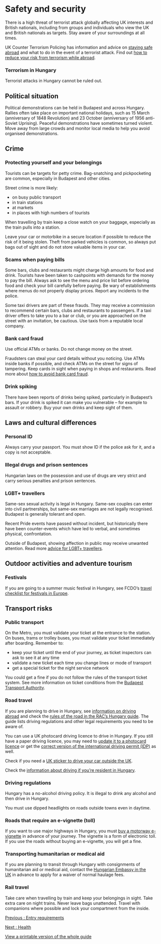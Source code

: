 # Safety and security

There is a high threat of terrorist attack globally affecting UK interests and British nationals, including from groups and individuals who view the UK and British nationals as targets. Stay aware of your surroundings at all times.

UK Counter Terrorism Policing has information and advice on [staying safe abroad](https://www.counterterrorism.police.uk/safetyadvice/) and what to do in the event of a terrorist attack. Find out [how to reduce your risk from terrorism while abroad](https://www.gov.uk/guidance/reduce-your-risk-from-terrorism-while-abroad).

### Terrorism in Hungary

Terrorist attacks in Hungary cannot be ruled out.

## Political situation

Political demonstrations can be held in Budapest and across Hungary. Rallies often take place on important national holidays, such as 15 March (anniversary of 1848 Revolution) and 23 October (anniversary of 1956 anti-Soviet Uprising). Peaceful demonstrations have sometimes turned violent. Move away from large crowds and monitor local media to help you avoid organised demonstrations.

## Crime

### Protecting yourself and your belongings

Tourists can be targets for petty crime. Bag-snatching and pickpocketing are common, especially in Budapest and other cities.

Street crime is more likely:

* on busy public transport
* in train stations
* at markets
* in places with high numbers of tourists

When travelling by train keep a close watch on your baggage, especially as the train pulls into a station.

Leave your car or motorbike in a secure location if possible to reduce the risk of it being stolen. Theft from parked vehicles is common, so always put bags out of sight and do not store valuable items in your car.

### Scams when paying bills

Some bars, clubs and restaurants might charge high amounts for food and drink. Tourists have been taken to cashpoints with demands for the money to pay the bill. Always ask to see the menu and price list before ordering food and check your bill carefully before paying. Be wary of establishments where menus do not properly display prices. Report any incidents to the police.

Some taxi drivers are part of these frauds. They may receive a commission to recommend certain bars, clubs and restaurants to passengers. If a taxi driver offers to take you to a bar or club, or you are approached on the street with an invitation, be cautious. Use taxis from a reputable local company.

### Bank card fraud

Use official ATMs or banks. Do not change money on the street.

Fraudsters can steal your card details without you noticing. Use ATMs inside banks if possible, and check ATMs on the street for signs of tampering. Keep cards in sight when paying in shops and restaurants. Read more about [how to avoid bank card fraud](https://www.actionfraud.police.uk/a-z-of-fraud/bank-card-and-cheque-fraud).

### Drink spiking

There have been reports of drinks being spiked, particularly in Budapest’s bars. If your drink is spiked it can make you vulnerable – for example to assault or robbery. Buy your own drinks and keep sight of them.

## Laws and cultural differences

### Personal ID

Always carry your passport. You must show ID if the police ask for it, and a copy is not acceptable.

### Illegal drugs and prison sentences

Hungarian laws on the possession and use of drugs are very strict and carry serious penalties and prison sentences.

### LGBT+ travellers

Same-sex sexual activity is legal in Hungary. Same-sex couples can enter into civil partnerships, but same-sex marriages are not legally recognised. Budapest is generally tolerant and open.

Recent Pride events have passed without incident, but historically there have been counter-events which have led to verbal, and sometimes physical, confrontation.

Outside of Budapest, showing affection in public may receive unwanted attention. Read more [advice for LGBT+ travellers](https://www.gov.uk/guidance/lesbian-gay-bisexual-and-transgender-foreign-travel-advice).

## Outdoor activities and adventure tourism

### Festivals

If you are going to a summer music festival in Hungary, see FCDO’s [travel checklist for festivals in Europe](https://www.gov.uk/guidance/festival-travel-checklist).

## Transport risks

### Public transport

On the Metro, you must validate your ticket at the entrance to the station. On buses, trams or trolley buses, you must validate your ticket immediately after boarding. Remember to:

* keep your ticket until the end of your journey, as ticket inspectors can ask to see it at any time
* validate a new ticket each time you change lines or mode of transport
* get a special ticket for the night service network

You could get a fine if you do not follow the rules of the transport ticket system. See more information on ticket conditions from the [Budapest Transport Authority](http://www.bkv.hu/).

### Road travel

If you are planning to drive in Hungary, see [information on driving abroad](https://www.gov.uk/driving-abroad) and check the [rules of the road in the RAC’s Hungary guide](https://www.rac.co.uk/drive/travel/country/hungary/). The guide lists driving regulations and other legal requirements you need to be aware of.

You can use a UK photocard driving licence to drive in Hungary. If you still have a paper driving licence, you may need to [update it to a photocard licence](https://www.gov.uk/exchange-paper-driving-licence) or get the [correct version of the international driving permit (IDP)](https://www.gov.uk/driving-abroad/international-driving-permit) as well.

Check if you need a [UK sticker to drive your car outside the UK](https://www.gov.uk/displaying-number-plates/flags-identifiers-and-stickers).

Check the [information about driving if you’re resident in Hungary](https://www.gov.uk/guidance/living-in-hungary#driving-in-hungary).

### Driving regulations

Hungary has a no-alcohol driving policy. It is illegal to drink any alcohol and then drive in Hungary.

You must use dipped headlights on roads outside towns even in daytime.

### Roads that require an e-vignette (toll)

If you want to use major highways in Hungary, you must [buy a motorway e-vignette](https://ematrica.nemzetiutdij.hu/en/vignette-purchase/vehicle-data-vignette-selection) in advance of your journey. The vignette is a form of electronic toll. If you use the roads without buying an e-vignette, you will get a fine.

### Transporting humanitarian or medical aid

If you are planning to transit through Hungary with consignments of humanitarian aid or medical aid, contact the [Hungarian Embassy in the UK](https://london.mfa.gov.hu/eng) in advance to apply for a waiver of normal haulage fees.

### Rail travel

Take care when travelling by train and keep your belongings in sight. Take extra care on night trains. Never leave bags unattended. Travel with companions where possible and lock your compartment from the inside.

[Previous
:
Entry requirements](/foreign-travel-advice/hungary/entry-requirements)

[Next
:
Health](/foreign-travel-advice/hungary/health)

[View a printable version of the whole guide](/foreign-travel-advice/hungary/print)